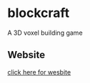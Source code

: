 # blockcraft
A 3D voxel building game

## Website

[click here for wesbite](https://gamedev46.github.io/blockcraft/)
